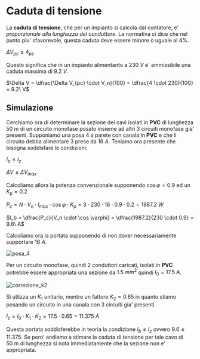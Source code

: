 # Caduta di tensione  

La **caduta di tensione**, che per un impianto si calcola dal contatore, e' *proporzionale alla lunghezza del conduttore*. La normativa ci dice che nel punto piu' sfavorevole, questa caduta deve essere minore o uguale al 4%.  

$\Delta V_{pc} \le 4_{pc}$  

Questo significa che in un impianto alimentanto a $230\ V$ e' ammissibile una caduta massima di $9.2\ V$.  

$\Delta V = \dfrac{\Delta V_{pc} \cdot V_n}{100} = \dfrac{4 \cdot 230}{100} = 9.2\ V$  

## Simulazione  

Cerchiamo ora di determinare la sezione dei cavi isolati in **PVC** di lunghezza $50\ m$ di un circuito monofase posato insieme ad altri 3 circuiti monofase gia' presenti. Supponiamo una posa $4$ a parete con canala in **PVC** e che il circuito debba alimentare $3$ prese da $16\ A$. Teniamo ora presente che bisogna soddisfare le condizioni:  

$I_b \le I_z$  

$\Delta V \le \Delta V_{max}$  

Calcoliamo allora la potenza convenzionale supponendo $\cos \varphi = 0.9$ ed un $K_p = 0.2$  

$P_c = N \cdot V_n \cdot I_{max} \cdot \cos \varphi \cdot K_p = 3 \cdot 230 \cdot 16 \cdot 0.9 \cdot 0.2 = 1987.2\ W$  

$I_b = \dfrac{P_c}{V_n \cdot \cos \varphi} = \dfrac{1987.2}{230 \cdot 0.9} = 9.6\ A$  

Calcoliamo ora la portata supponendo di non dover necessariamente supportare $16\ A$.  

![posa_4](https://user-images.githubusercontent.com/7195133/221414018-636cce15-b258-4b5e-8cc1-6f02baf05f4d.jpg)  

Per un circuito monofase, quindi 2 conduttori caricati, isolati in **PVC** potrebbe essere appropriata una sezione da $1.5\ mm^2$ quindi $I_0 = 17.5\ A$.  

![correzione_k2](https://user-images.githubusercontent.com/7195133/221414203-e2da581b-68e9-4f2b-b08f-630494cd40c3.jpg)  

Si utlizza un $K_1$ unitario, mentre un fattore $K_2 = 0.65$ in quanto stiamo posando un circuito in una canala con 3 circuiti gia' presenti.  

$I_z = I_0 \cdot K_1 \cdot K_2 = 17.5 \cdot 0.65 = 11.375\ A$  

Questa portata soddisferebbe in teoria la condizione $I_b \le I_z$  ovvero $9.6 \le 11.375$. Se pero' andiamo a stimare la caduta di tensione per tale cavo di $50\ m$ di lunghezza si nota immediatamente che la sezione non e' appropriata.